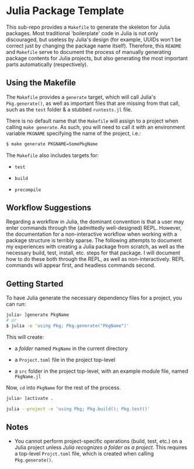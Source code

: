 Julia Package Template
======================

This sub-repo provides a `Makefile` to generate the skeleton for Julia packages.
Most traditional 'boilerplate' code in Julia is not only discouraged, but
useless by Julia's design (for example, UUIDs won't be correct just by changing
the package name itself). Therefore, this `README` and `Makefile` serve to
document the process of manually generating package contents for Julia projects,
but also generating the most important parts automatically (respectively).

Using the Makefile
------------------

The `Makefile` provides a `generate` target, which will call Julia's
`Pkg.generate()`, as well as important files that are missing from that call,
such as the `test` folder & a stubbed `runtests.jl` file.

There is no default name that the `Makefile` will assign to a project when
calling `make generate`. As such, you will need to call it with an environment
variable `PKGNAME` specifying the name of the project, i.e.:

```sh
$ make generate PKGNAME=SomePkgName
```

The `Makefile` also includes targets for:

- `test`

- `build`

- `precompile`

Workflow Suggestions
--------------------

Regarding a workflow in Julia, the dominant convention is that a user may enter
commands through the (admittedly well-designed) REPL. However, the documentation
for a non-interactive workflow when working with a package structure is terribly
sparse. The following attempts to document my experiences with creating a Julia
package from scratch, as well as the necessary build, test, install, etc. steps
for that package. I will document how to do these both through the REPL, as well
as non-interactively. REPL commands will appear first, and headless commands
second.

Getting Started
---------------

To have Julia generate the necessary dependency files for a project, you can
run:

```sh
julia> ]generate PkgName
# or
$ julia -e 'using Pkg; Pkg.generate("PkgName")'
```

This will create:

- a *folder* named `PkgName` in the current directory

- a `Project.toml` file in the project top-level

- a `src` folder in the project top-level, with an example module file, named
  `PkgName.jl`

Now, `cd` into `PkgName` for the rest of the process.

```sh
julia> ]activate .
```

```sh
julia --project -e 'using Pkg; Pkg.build(); Pkg.test()'
```

Notes
-----

- You cannot perform project-specific operations (build, test, etc.) on a Julia
  project unless *Julia recognizes a folder as a project*. This requires a
  top-level `Projct.toml` file, which is created when calling `Pkg.generate()`.
